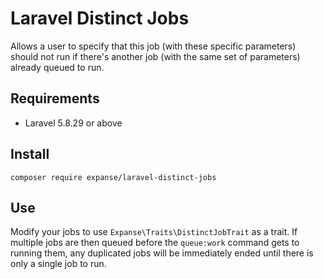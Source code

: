 # Laravel Distinct Jobs

Allows a user to specify that this job (with these specific parameters)
should not run if there's another job (with the same set of parameters)
already queued to run.

## Requirements

* Laravel 5.8.29 or above

## Install

```
composer require expanse/laravel-distinct-jobs
```

## Use

Modify your jobs to use `Expanse\Traits\DistinctJobTrait` as a trait.
If multiple jobs are then queued before the `queue:work` command gets
to running them, any duplicated jobs will be immediately ended until
there is only a single job to run.
